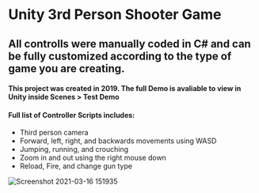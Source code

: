 # Unity 3rd Person Shooter Game

## All controlls were manually coded in C# and can be fully customized according to the type of game you are creating. 

#### This project was created in 2019. The full Demo is avaliable to view in Unity inside Scenes > Test Demo 

#### Full list of Controller Scripts includes: 
- Third person camera 
- Forward, left, right, and backwards movements using WASD
- Jumping, running, and crouching
- Zoom in and out using the right mouse down 
- Reload, Fire, and change gun type 

![Screenshot 2021-03-16 151935](https://user-images.githubusercontent.com/69655522/111558301-be4dd180-874b-11eb-8bc6-b96933bfa75e.jpg)

